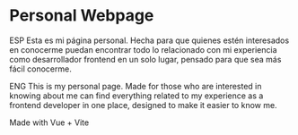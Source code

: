 # Personal Webpage

ESP
Esta es mi página personal. Hecha para que quienes estén interesados en conocerme puedan encontrar todo lo relacionado con mi experiencia como desarrollador frontend en un solo lugar, pensado para que sea más fácil conocerme.

ENG
This is my personal page. Made for those who are interested in knowing about me can find everything related to my experience as a frontend developer in one place, designed to make it easier to know me.

Made with Vue + Vite
